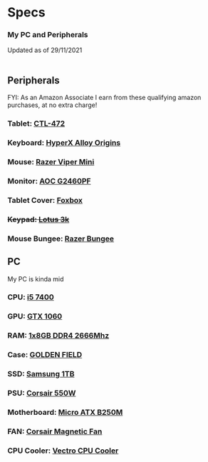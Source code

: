 # Specs 
### My PC and Peripherals
Updated as of 29/11/2021<br></br>

## Peripherals
FYI: As an Amazon Associate I earn from these qualifying amazon purchases, at no extra charge!
### Tablet: [CTL-472](https://amzn.to/3liPLav)
### Keyboard: [HyperX Alloy Origins](https://amzn.to/3lfaVX7)
### Mouse: [Razer Viper Mini](https://amzn.to/3o0An4h)
### Monitor: [AOC G2460PF](https://amzn.to/3pb1zwu)
### Tablet Cover: [Foxbox](https://foxbox.io)
### ~~Keypad: [Lotus 3k](https://lotuspro.io)~~
### Mouse Bungee: [Razer Bungee](https://amzn.to/3rgvztz)
## PC
My PC is kinda mid
### CPU: [i5 7400](https://amzn.to/3E2Er9W)
### GPU: [GTX 1060](https://amzn.to/3o2n5o9)
### RAM: [1x8GB DDR4 2666Mhz](https://amzn.to/3p4ypPT)
### Case: [GOLDEN FIELD](https://amzn.to/3xuefT4)
### SSD: [Samsung 1TB](https://amzn.to/3FVic6h)
### PSU: [Corsair 550W](https://amzn.to/2ZxgKYd)
### Motherboard: [Micro ATX B250M](https://amzn.to/316wkuA)
### FAN: [Corsair Magnetic Fan](https://amzn.to/3rwi4X9)
### CPU Cooler: [Vectro CPU Cooler](https://amzn.to/3lfYJFH)
